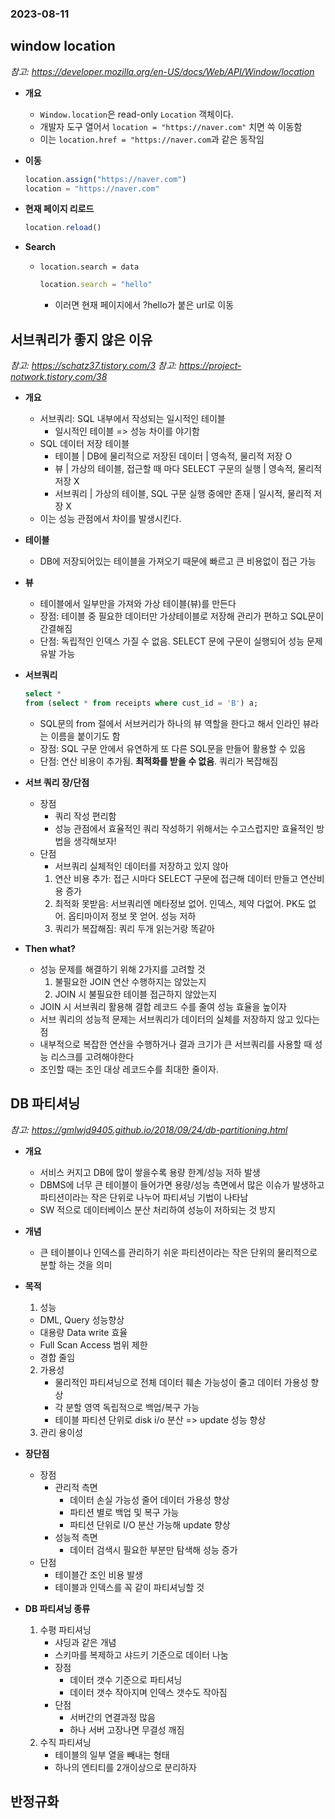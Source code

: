 ### 2023-08-11

## window location
*참고: https://developer.mozilla.org/en-US/docs/Web/API/Window/location*
- **개요**
  - `Window.location`은 read-only `Location` 객체이다. 
  - 개발자 도구 열어서 `location = "https://naver.com"` 치면 쓱 이동함
  - 이는 `location.href = "https://naver.com`과 같은 동작임

- **이동**
    ```js
    location.assign("https://naver.com")
    location = "https://naver.com"
    ```

- **현재 페이지 리로드**
    ```js
    location.reload()
    ```

- **Search**
  - `location.search = data`
    ```js
    location.search = "hello"
    ```
    - 이러면 현재 페이지에서 ?hello가 붙은 url로 이동

## 서브쿼리가 좋지 않은 이유
*참고: https://schatz37.tistory.com/3*
*참고: https://project-notwork.tistory.com/38*
- **개요**
  - 서브쿼리: SQL 내부에서 작성되는 일시적인 테이블
    - 일시적인 테이블 => 성능 차이를 야기함
  - SQL 데이터 저장 테이블
    - 테이블   |  DB에 물리적으로 저장된 데이터                   | 영속적, 물리적 저장 O
    - 뷰      |  가상의 테이블, 접근할 때 마다 SELECT 구문의 실행   | 영속적, 물리적 저장 X
    - 서브쿼리  |  가상의 테이블, SQL 구문 실행 중에만 존재          | 일시적, 물리적 저장 X
  - 이는 성능 관점에서 차이를 발생시킨다. 

- **테이블**
  - DB에 저장되어있는 테이블을 가져오기 때문에 빠르고 큰 비용없이 접근 가능

- **뷰**
  - 테이블에서 일부만을 가져와 가상 테이블(뷰)를 만든다
  - 장점: 테이블 중 필요한 데이터만 가상테이블로 저장해 관리가 편하고 SQL문이 간결해짐
  - 단점: 독립적인 인덱스 가질 수 없음. SELECT 문에 구문이 실행되어 성능 문제 유발 가능

- **서브쿼리**
    ```sql
    select *
    from (select * from receipts where cust_id = 'B') a;
    ```
  - SQL문의 from 절에서 서브커리가 하나의 뷰 역할을 한다고 해서 인라인 뷰라는 이름을 붙이기도 함
  - 장점: SQL 구문 안에서 유연하게 또 다른 SQL문을 만들어 활용할 수 있음
  - 단점: 연산 비용이 추가됨. **최적화를 받을 수 없음**. 쿼리가 복잡해짐

- **서브 쿼리 장/단점**
  - 장점
    - 쿼리 작성 편리함
    - 성능 관점에서 효율적인 쿼리 작성하기 위해서는 수고스럽지만 효율적인 방법을 생각해보자!
  - 단점
    - 서브쿼리 실체적인 데이터를 저장하고 있지 않아
    1. 연산 비용 추가: 접근 시마다 SELECT 구문에 접근해 데이터 만들고 연산비용 증가
    2. 최적화 못받음: 서브쿼리엔 메타정보 없어. 인덱스, 제약 다없어. PK도 없어. 옵티마이저 정보 못 얻어. 성능 저하
    3. 쿼리가 복잡해짐: 쿼리 두개 읽는거랑 똑같아

- **Then what?**
  - 성능 문제를 해결하기 위해 2가지를 고려할 것
    1. 불필요한 JOIN 연산 수행하지는 않았는지
    2. JOIN 시 불필요한 테이블 접근하지 않았는지
  - JOIN 시 서브쿼리 활용해 결합 레코드 수를 줄여 성능 효율을 높이자
  - 서브 쿼리의 성능적 문제는 서브쿼리가 데이터의 실체를 저장하지 않고 있다는 점
  - 내부적으로 복잡한 연산을 수행하거나 결과 크기가 큰 서브쿼리를 사용할 때 성능 리스크를 고려해야한다
  - 조인할 때는 조인 대상 레코드수를 최대한 줄이자. 

## DB 파티셔닝
*참고: https://gmlwjd9405.github.io/2018/09/24/db-partitioning.html*
- **개요**
  - 서비스 커지고 DB에 많이 쌓을수록 용량 한계/성능 저하 발생
  - DBMS에 너무 큰 테이블이 들어가면 용량/성능 측면에서 많은 이슈가 발생하고 파티션이라는 작은 단위로 나누어 파티셔닝 기법이 나타남
  - SW 적으로 데이터베이스 분산 처리하여 성능이 저하되는 것 방지

- **개념**
  - 큰 테이블이나 인덱스를 관리하기 쉬운 파티션이라는 작은 단위의 물리적으로 분할 하는 것을 의미

- **목적**
  1. 성능
    - DML, Query 성능향상
    - 대용량 Data write 효율
    - Full Scan Access 범위 제한
    - 경합 줄임
  2. 가용성
     - 물리적인 파티셔닝으로 전체 데이터 훼손 가능성이 줄고 데이터 가용성 향상
     - 각 분할 영역 독립적으로 백업/복구 가능
     - 테이블 파티션 단위로 disk i/o 분산 => update 성능 향상
  3. 관리 용이성

- **장단점**
  - 장점
    - 관리적 측면
      - 데이터 손실 가능성 줄어 데이터 가용성 향상
      - 파티션 별로 백업 및 복구 가능
      - 파티션 단위로 I/O 분산 가능해 update 향상
    - 성능적 측면
      - 데이터 검색시 필요한 부분만 탐색해 성능 증가
  - 단점
    - 테이블간 조인 비용 발생
    - 테이블과 인덱스를 꼭 같이 파티셔닝할 것

- **DB 파티셔닝 종류**
  1. 수평 파티셔닝
     - 샤딩과 같은 개념
     - 스키마를 복제하고 샤드키 기준으로 데이터 나눔
     - 장점
       - 데이터 갯수 기준으로 파티셔닝
       - 데이터 갯수 작아지며 인덱스 갯수도 작아짐
     - 단점
       - 서버간의 연결과정 많음
       - 하나 서버 고장나면 무결성 깨짐
  2. 수직 파티셔닝
     - 테이블의 일부 열을 빼내는 형태
     - 하나의 엔티티를 2개이상으로 분리하자

## 반정규화
